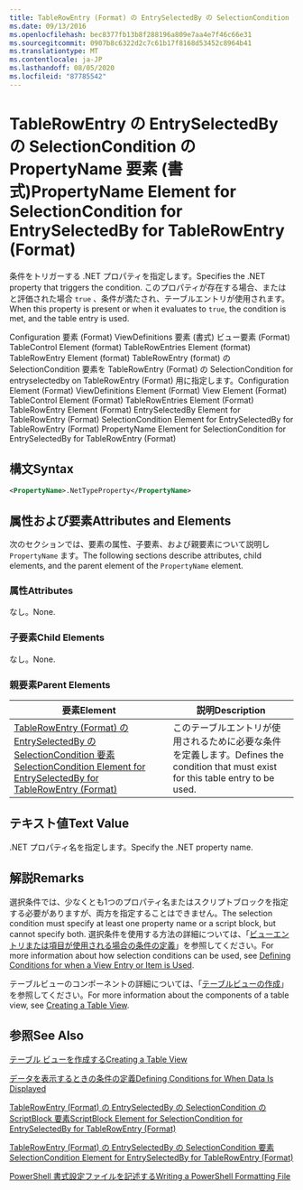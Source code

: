 ```yaml
---
title: TableRowEntry (Format) の EntrySelectedBy の SelectionCondition の PropertyName 要素Microsoft Docs
ms.date: 09/13/2016
ms.openlocfilehash: bec8377fb13b8f288196a809e7aa4e7f46c66e31
ms.sourcegitcommit: 0907b8c6322d2c7c61b17f8168d53452c8964b41
ms.translationtype: MT
ms.contentlocale: ja-JP
ms.lasthandoff: 08/05/2020
ms.locfileid: "87785542"
---
```

# <a name="propertyname-element-for-selectioncondition-for-entryselectedby-for-tablerowentry-format"></a><span data-ttu-id="8c4d3-102">TableRowEntry の EntrySelectedBy の SelectionCondition の PropertyName 要素 (書式)</span><span class="sxs-lookup"><span data-stu-id="8c4d3-102">PropertyName Element for SelectionCondition for EntrySelectedBy for TableRowEntry (Format)</span></span>

<span data-ttu-id="8c4d3-103">条件をトリガーする .NET プロパティを指定します。</span><span class="sxs-lookup"><span data-stu-id="8c4d3-103">Specifies the .NET property that triggers the condition.</span></span> <span data-ttu-id="8c4d3-104">このプロパティが存在する場合、またはと評価された場合 `true` 、条件が満たされ、テーブルエントリが使用されます。</span><span class="sxs-lookup"><span data-stu-id="8c4d3-104">When this property is present or when it evaluates to `true`, the condition is met, and the table entry is used.</span></span>

<span data-ttu-id="8c4d3-105">Configuration 要素 (Format) ViewDefinitions 要素 (書式) ビュー要素 (Format) TableControl Element (format) TableRowEntries Element (format) TableRowEntry Element (format) TableRowEntry (format) の SelectionCondition 要素を TableRowEntry (Format) の SelectionCondition for entryselectedby on TableRowEntry (Format) 用に指定します。</span><span class="sxs-lookup"><span data-stu-id="8c4d3-105">Configuration Element (Format) ViewDefinitions Element (Format) View Element (Format) TableControl Element (Format) TableRowEntries Element (Format) TableRowEntry Element (Format) EntrySelectedBy Element for TableRowEntry (Format) SelectionCondition Element for EntrySelectedBy for TableRowEntry (Format) PropertyName Element for SelectionCondition for EntrySelectedBy for TableRowEntry (Format)</span></span>

## <a name="syntax"></a><span data-ttu-id="8c4d3-106">構文</span><span class="sxs-lookup"><span data-stu-id="8c4d3-106">Syntax</span></span>

```xml
<PropertyName>.NetTypeProperty</PropertyName>
```

## <a name="attributes-and-elements"></a><span data-ttu-id="8c4d3-107">属性および要素</span><span class="sxs-lookup"><span data-stu-id="8c4d3-107">Attributes and Elements</span></span>

<span data-ttu-id="8c4d3-108">次のセクションでは、要素の属性、子要素、および親要素について説明し `PropertyName` ます。</span><span class="sxs-lookup"><span data-stu-id="8c4d3-108">The following sections describe attributes, child elements, and the parent element of the `PropertyName` element.</span></span>

### <a name="attributes"></a><span data-ttu-id="8c4d3-109">属性</span><span class="sxs-lookup"><span data-stu-id="8c4d3-109">Attributes</span></span>

<span data-ttu-id="8c4d3-110">なし。</span><span class="sxs-lookup"><span data-stu-id="8c4d3-110">None.</span></span>

### <a name="child-elements"></a><span data-ttu-id="8c4d3-111">子要素</span><span class="sxs-lookup"><span data-stu-id="8c4d3-111">Child Elements</span></span>

<span data-ttu-id="8c4d3-112">なし。</span><span class="sxs-lookup"><span data-stu-id="8c4d3-112">None.</span></span>

### <a name="parent-elements"></a><span data-ttu-id="8c4d3-113">親要素</span><span class="sxs-lookup"><span data-stu-id="8c4d3-113">Parent Elements</span></span>

|<span data-ttu-id="8c4d3-114">要素</span><span class="sxs-lookup"><span data-stu-id="8c4d3-114">Element</span></span>|<span data-ttu-id="8c4d3-115">説明</span><span class="sxs-lookup"><span data-stu-id="8c4d3-115">Description</span></span>|
|-------------|-----------------|
|[<span data-ttu-id="8c4d3-116">TableRowEntry (Format) の EntrySelectedBy の SelectionCondition 要素</span><span class="sxs-lookup"><span data-stu-id="8c4d3-116">SelectionCondition Element for EntrySelectedBy for TableRowEntry (Format)</span></span>](./selectioncondition-element-for-entryselectedby-for-tablecontrol-format.md)|<span data-ttu-id="8c4d3-117">このテーブルエントリが使用されるために必要な条件を定義します。</span><span class="sxs-lookup"><span data-stu-id="8c4d3-117">Defines the condition that must exist for this table entry to be used.</span></span>|

## <a name="text-value"></a><span data-ttu-id="8c4d3-118">テキスト値</span><span class="sxs-lookup"><span data-stu-id="8c4d3-118">Text Value</span></span>

<span data-ttu-id="8c4d3-119">.NET プロパティ名を指定します。</span><span class="sxs-lookup"><span data-stu-id="8c4d3-119">Specify the .NET property name.</span></span>

## <a name="remarks"></a><span data-ttu-id="8c4d3-120">解説</span><span class="sxs-lookup"><span data-stu-id="8c4d3-120">Remarks</span></span>

<span data-ttu-id="8c4d3-121">選択条件では、少なくとも1つのプロパティ名またはスクリプトブロックを指定する必要がありますが、両方を指定することはできません。</span><span class="sxs-lookup"><span data-stu-id="8c4d3-121">The selection condition must specify at least one property name or a script block, but cannot specify both.</span></span> <span data-ttu-id="8c4d3-122">選択条件を使用する方法の詳細については、「[ビューエントリまたは項目が使用される場合の条件の定義](./defining-conditions-for-displaying-data.md)」を参照してください。</span><span class="sxs-lookup"><span data-stu-id="8c4d3-122">For more information about how selection conditions can be used, see [Defining Conditions for when a View Entry or Item is Used](./defining-conditions-for-displaying-data.md).</span></span>

<span data-ttu-id="8c4d3-123">テーブルビューのコンポーネントの詳細については、「[テーブルビューの作成](./creating-a-table-view.md)」を参照してください。</span><span class="sxs-lookup"><span data-stu-id="8c4d3-123">For more information about the components of a table view, see [Creating a Table View](./creating-a-table-view.md).</span></span>

## <a name="see-also"></a><span data-ttu-id="8c4d3-124">参照</span><span class="sxs-lookup"><span data-stu-id="8c4d3-124">See Also</span></span>

[<span data-ttu-id="8c4d3-125">テーブル ビューを作成する</span><span class="sxs-lookup"><span data-stu-id="8c4d3-125">Creating a Table View</span></span>](./creating-a-table-view.md)

[<span data-ttu-id="8c4d3-126">データを表示するときの条件の定義</span><span class="sxs-lookup"><span data-stu-id="8c4d3-126">Defining Conditions for When Data Is Displayed</span></span>](./defining-conditions-for-displaying-data.md)

[<span data-ttu-id="8c4d3-127">TableRowEntry (Format) の EntrySelectedBy の SelectionCondition の ScriptBlock 要素</span><span class="sxs-lookup"><span data-stu-id="8c4d3-127">ScriptBlock Element for SelectionCondition for EntrySelectedBy for TableRowEntry (Format)</span></span>](./scriptblock-element-for-selectioncondition-for-entryselectedby-for-tablecontrol-format.md)

[<span data-ttu-id="8c4d3-128">TableRowEntry (Format) の EntrySelectedBy の SelectionCondition 要素</span><span class="sxs-lookup"><span data-stu-id="8c4d3-128">SelectionCondition Element for EntrySelectedBy for TableRowEntry (Format)</span></span>](./selectioncondition-element-for-entryselectedby-for-tablecontrol-format.md)

[<span data-ttu-id="8c4d3-129">PowerShell 書式設定ファイルを記述する</span><span class="sxs-lookup"><span data-stu-id="8c4d3-129">Writing a PowerShell Formatting File</span></span>](./writing-a-powershell-formatting-file.md)
